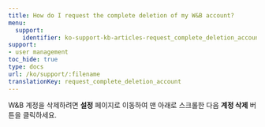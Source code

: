 ```yaml
---
title: How do I request the complete deletion of my W&B account?
menu:
  support:
    identifier: ko-support-kb-articles-request_complete_deletion_account
support:
- user management
toc_hide: true
type: docs
url: /ko/support/:filename
translationKey: request_complete_deletion_account
---
```

W&B 계정을 삭제하려면 **설정** 페이지로 이동하여 맨 아래로 스크롤한 다음 **계정 삭제** 버튼을 클릭하세요.
